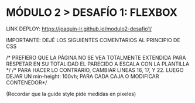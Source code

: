 ﻿# MÓDULO 2 > DESAFÍO 1: FLEXBOX

 LINK DEPLOY: https://joaquin-lr.github.io/modulo2-desafio1/

 <p>IMPORTANTE: DEJÉ LOS SIGUIENTES COMENTARIOS AL PRINCIPIO DE CSS</p>
  /* PREFIERO QUE LA PÁGINA NO SE VEA TOTALMENTE EXTENDIDA PARA RESPETAR EN SU TOTALIDAD EL PARECIDO A ESCALA CON LA PLANTILLA */
  /* PARA HACER LO CONTRARIO, CAMBIAR LINEAS 16, 17, Y 22. LUEGO DEJAR UN min-height: 100vh; PARA CADA CAJA O MODIFICAR CONTENEDOR*/

  (Recordar que la guide style pide medidas en pixeles)
